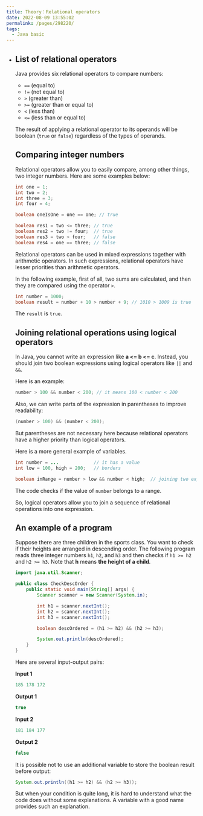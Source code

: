 ```yaml
---
title: Theory：Relational operators
date: 2022-08-09 13:55:02
permalink: /pages/298220/
tags:
  - Java basic
---
```

- ## List of relational operators

  Java provides six relational operators to compare numbers:

  - `==` (equal to)
  - `!=` (not equal to)
  - `>` (greater than)
  - `>=` (greater than or equal to)
  - `<` (less than)
  - `<=` (less than or equal to)
  
  The result of applying a relational operator to its operands will be boolean (`true` or `false`) regardless of the types of operands.
  
  ## Comparing integer numbers
  
  Relational operators allow you to easily compare, among other things, two integer numbers. Here are some examples below:
  
  ```java
  int one = 1;
  int two = 2;
  int three = 3;
  int four = 4;
  
  boolean oneIsOne = one == one; // true
  
  boolean res1 = two <= three; // true
  boolean res2 = two != four;  // true
  boolean res3 = two > four;   // false
  boolean res4 = one == three; // false
  ```
  
  Relational operators can be used in mixed expressions together with arithmetic operators. In such expressions, relational operators have lesser priorities than arithmetic operators.
  
  In the following example, first of all, two sums are calculated, and then they are compared using the operator `>`.

  ```java
  int number = 1000;
  boolean result = number + 10 > number + 9; // 1010 > 1009 is true
  ```
  
  The `result` is `true`.
  
  ## Joining relational operations using logical operators

  In Java, you cannot write an expression like **a <= b <= c**. Instead, you should join two boolean expressions using logical operators like `||` and `&&`.

  Here is an example:
  
  ```java
  number > 100 && number < 200; // it means 100 < number < 200 
  ```
  
  Also, we can write parts of the expression in parentheses to improve readability:
  
  ```java
  (number > 100) && (number < 200);
  ```
  
  But parentheses are not necessary here because relational operators have a higher priority than logical operators.
  
  Here is a more general example of variables.

  ```java
  int number = ...             // it has a value
  int low = 100, high = 200;   // borders
  
  boolean inRange = number > low && number < high;  // joining two expressions using AND.
  ```
  
  The code checks if the value of `number` belongs to a range.
  
  So, logical operators allow you to join a sequence of relational operations into one expression.
  
  ## An example of a program
  
  Suppose there are three children in the sports class. You want to check if their heights are arranged in descending order. The following program reads three integer numbers `h1`, `h2`, and `h3` and then checks if `h1 >= h2` and `h2 >= h3`. Note that **h** means **the height of a child**.
  
  ```java
  import java.util.Scanner;
  
  public class CheckDescOrder {
      public static void main(String[] args) {
          Scanner scanner = new Scanner(System.in);
  
          int h1 = scanner.nextInt();
          int h2 = scanner.nextInt();
          int h3 = scanner.nextInt();
  
          boolean descOrdered = (h1 >= h2) && (h2 >= h3);
  
          System.out.println(descOrdered);
      }
  }
  ```
  
  Here are several input-output pairs:

  **Input 1**
  
  ```java
  185 178 172
  ```
  
  **Output 1**
  
  ```java
  true
  ```
  
  **Input 2**
  
  ```java
  181 184 177
  ```
  
  **Output 2**
  
  ```java
  false
  ```
  
  It is possible not to use an additional variable to store the boolean result before output:
  
  ```java
  System.out.println((h1 >= h2) && (h2 >= h3));
  ```
  
  But when your condition is quite long, it is hard to understand what the code does without some explanations. A variable with a good name provides such an explanation.